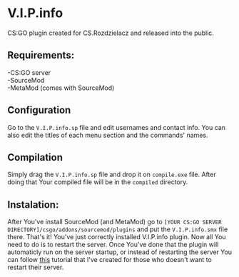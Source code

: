 # V.I.P.info
CS:GO plugin created for CS.Rozdzielacz and released into the public.

## Requirements:
-CS:GO server <br />
-SourceMod <br />
-MetaMod (comes with SourceMod)

## Configuration
Go to the `V.I.P.info.sp` file and edit usernames and contact info. You can also edit the titles of each menu section and the commands' names.

## Compilation
Simply drag the `V.I.P.info.sp` file and drop it on `compile.exe` file. After doing that Your compiled file will be in the `compiled` directory.

## Instalation:
After You've install SourceMod (and MetaMod) go to `[YOUR CS:GO SERVER DIRECTORY]/csgo/addons/sourcemod/plugins`
and put the `V.I.P.info.smx` file there. That's it! You've just correctly installed V.I.P.info plugin. Now all You need to do is to restart the server. Once You've done that the plugin will automaticly run on the server startup, or instead of restarting the server You can follow <a href="https://steamcommunity.com/linkfilter/?url=https://wiki.alliedmods.net/Loading_plugins_without_restarting_the_server(SourceMod)">this</a> tutorial that I've created for those who doesn't want to restart their server.
